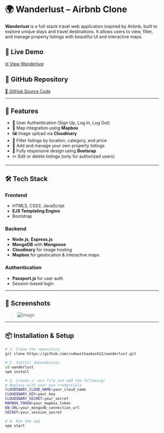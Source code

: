 # 🌍 Wanderlust – Airbnb Clone

**Wanderlust** is a full-stack travel web application inspired by Airbnb, built to explore unique stays and travel destinations. It allows users to view, filter, and manage property listings with beautiful UI and interactive maps.

## 🔗 Live Demo
[🌐 View Wanderlust](https://wanderlust-wtet.onrender.com/listings)

## 📁 GitHub Repository
[📂 GitHub Source Code](https://github.com/codewithaakash22/wanderlust)

---

## 🚀 Features

- 🔐 User Authentication (Sign Up, Log In, Log Out)
- 🧭 Map integration using **Mapbox**
- 🖼️ Image upload via **Cloudinary**
- 📂 Filter listings by location, category, and price
- 🏡 Add and manage your own property listings
- 📱 Fully responsive design using **Bootsrap**
- ✏️ Edit or delete listings (only for authorized users)

---

## 🛠️ Tech Stack

### Frontend
- HTML5, CSS3, JavaScript
- **EJS Templating Engine**
- Bootstrap

### Backend
- **Node.js**, **Express.js**
- **MongoDB** with **Mongoose**
- **Cloudinary** for image hosting
- **Mapbox** for geolocation & interactive maps

### Authentication
- **Passport.js** for user auth
- Session-based login

---

## 📸 Screenshots

>![image](https://github.com/user-attachments/assets/62288381-bebc-4f9c-b738-72fd18d86af5)


---

## 📦 Installation & Setup

```bash
# 1. Clone the repository
git clone https://github.com/codewithaakash22/wanderlust.git

# 2. Install dependencies
cd wanderlust
npm install

# 3. Create a .env file and add the following:
# Replace with your own credentials
CLOUDINARY_CLOUD_NAME=your_cloud_name
CLOUDINARY_KEY=your_key
CLOUDINARY_SECRET=your_secret
MAPBOX_TOKEN=your_mapbox_token
DB_URL=your_mongodb_connection_url
SECRET=your_session_secret

# 4. Run the app
npm start
